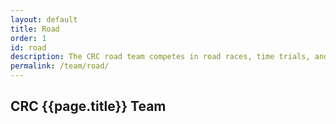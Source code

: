```yaml
---
layout: default
title: Road
order: 1
id: road
description: The CRC road team competes in road races, time trials, and crits.
permalink: /team/road/
---
```


## CRC {{page.title}} Team

